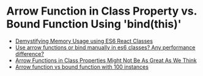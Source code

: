 # Arrow Function in Class Property vs. Bound Function Using 'bind(this)'

* [Demystifying Memory Usage using ES6 React Classes](https://medium.com/dailyjs/demystifying-memory-usage-using-es6-react-classes-d9d904bc4557)
* [Use arrow functions or bind manually in es6 classes? Any performance difference?](https://github.com/facebook/react/issues/9851)
* [Arrow Functions in Class Properties Might Not Be As Great As We Think](https://medium.com/@charpeni/arrow-functions-in-class-properties-might-not-be-as-great-as-we-think-3b3551c440b1)
* [Arrow function vs bound function with 100 instances](https://jsperf.com/arrow-function-vs-bound-function-with-100-instances)
